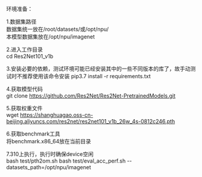环境准备：  

1.数据集路径  
数据集统一放在/root/datasets/或/opt/npu/  
本模型数据集放在/opt/npu/imagenet

2.进入工作目录  
cd Res2Net101_v1b  

3.安装必要的依赖，测试环境可能已经安装其中的一些不同版本的库了，故手动测试时不推荐使用该命令安装 
pip3.7 install -r requirements.txt 

4.获取模型代码  
git clone https://github.com/Res2Net/Res2Net-PretrainedModels.git

5.获取权重文件  
wget https://shanghuagao.oss-cn-beijing.aliyuncs.com/res2net/res2net101_v1b_26w_4s-0812c246.pth

6.获取benchmark工具  
将benchmark.x86_64放在当前目录  

7.310上执行，执行时确保device空闲  
bash test/pth2om.sh
bash test/eval_acc_perf.sh --datasets_path=/opt/npu/imagenet
